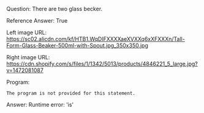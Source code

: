 Question: There are two glass becker.

Reference Answer: True

Left image URL: https://sc02.alicdn.com/kf/HTB1.WqDIFXXXXaeXVXXq6xXFXXXn/Tall-Form-Glass-Beaker-500ml-with-Spout.jpg_350x350.jpg

Right image URL: https://cdn.shopify.com/s/files/1/1342/5013/products/4846221_5_large.jpg?v=1472081087

Program:

```
The program is not provided for this statement.
```
Answer: Runtime error: 'is'

